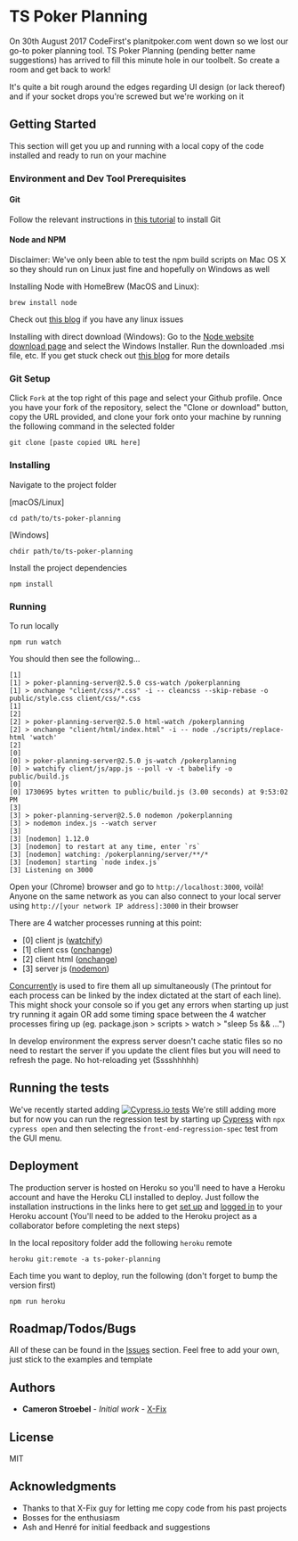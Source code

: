 # TS Poker Planning

On 30th August 2017 CodeFirst's planitpoker.com went down so we lost our go-to poker planning tool.
TS Poker Planning (pending better name suggestions) has arrived to fill this minute hole in our toolbelt. So create a room and get back to work!

It's quite a bit rough around the edges regarding UI design (or lack thereof) and if your socket drops you're screwed but we're working on it

## Getting Started

This section will get you up and running with a local copy of the code installed and ready to run on your machine

### Environment and Dev Tool Prerequisites

#### Git

Follow the relevant instructions in [this tutorial](https://www.atlassian.com/git/tutorials/install-git) to install Git

#### Node and NPM

Disclaimer: We've only been able to test the npm build scripts on Mac OS X so they should run on Linux just fine and hopefully on Windows as well

Installing Node with HomeBrew (MacOS and Linux):

```
brew install node
```
Check out [this blog](http://blog.teamtreehouse.com/install-node-js-npm-linux) if you have any linux issues

Installing with direct download (Windows):
Go to the [Node website download page](https://nodejs.org/en/download/) and select the Windows Installer. Run the downloaded .msi file, etc. If you get stuck check out [this blog](http://blog.teamtreehouse.com/install-node-js-npm-windows) for more details

### Git Setup

Click `Fork` at the top right of this page and select your Github profile. Once you have your fork of the repository, select the "Clone or download" button, copy the URL provided, and clone your fork onto your machine by running the following command in the selected folder

```
git clone [paste copied URL here]
```

### Installing

Navigate to the project folder

[macOS/Linux]
```
cd path/to/ts-poker-planning
```

[Windows]
```
chdir path/to/ts-poker-planning
```

Install the project dependencies
```
npm install
```

### Running

To run locally
```
npm run watch
```

You should then see the following...

```Shell
[1]
[1] > poker-planning-server@2.5.0 css-watch /pokerplanning
[1] > onchange "client/css/*.css" -i -- cleancss --skip-rebase -o public/style.css client/css/*.css
[1]
[2]
[2] > poker-planning-server@2.5.0 html-watch /pokerplanning
[2] > onchange "client/html/index.html" -i -- node ./scripts/replace-html 'watch'
[2]
[0]
[0] > poker-planning-server@2.5.0 js-watch /pokerplanning
[0] > watchify client/js/app.js --poll -v -t babelify -o public/build.js
[0]
[0] 1730695 bytes written to public/build.js (3.00 seconds) at 9:53:02 PM
[3]
[3] > poker-planning-server@2.5.0 nodemon /pokerplanning
[3] > nodemon index.js --watch server
[3]
[3] [nodemon] 1.12.0
[3] [nodemon] to restart at any time, enter `rs`
[3] [nodemon] watching: /pokerplanning/server/**/*
[3] [nodemon] starting `node index.js`
[3] Listening on 3000
```

Open your (Chrome) browser and go to ``http://localhost:3000``, voilà!
Anyone on the same network as you can also connect to your local server using ``http://[your network IP address]:3000`` in their browser

There are 4 watcher processes running at this point:
 - [0] client js 	([watchify](https://www.npmjs.com/package/watchify))
 - [1] client css 	([onchange](https://www.npmjs.com/package/onchange))
 - [2] client html 	([onchange](https://www.npmjs.com/package/onchange))
 - [3] server js 	([nodemon](https://www.npmjs.com/package/nodemon))

 [Concurrently](https://www.npmjs.com/package/concurrently) is used to fire them all up simultaneously (The printout for each process can be linked by the index dictated at the start of each line). This might shock your console so if you get any errors when starting up just try running it again OR add some timing space between the 4 watcher processes firing up (eg. package.json > scripts > watch > "sleep 5s && ...")

In develop environment the express server doesn't cache static files so no need to restart the server if you update the client files but you will need to refresh the page. No hot-reloading yet (Sssshhhhh)

## Running the tests

We've recently started adding [![Cypress.io tests](https://img.shields.io/badge/cypress.io-tests-green.svg?style=flat-square)](https://cypress.io)
We're still adding more but for now you can run the regression test by starting up [Cypress](https://www.cypress.io/) with `npx cypress open` and then selecting the ``front-end-regression-spec`` test from the GUI menu.

## Deployment

The production server is hosted on Heroku so you'll need to have a Heroku account and have the Heroku CLI installed to deploy. Just follow the installation instructions in the links here to get [set up](https://devcenter.heroku.com/articles/heroku-cli#download-and-install) and [logged in](https://devcenter.heroku.com/articles/heroku-cli#getting-started) to your Heroku account (You'll need to be added to the Heroku project as a collaborator before completing the next steps)

In the local repository folder add the following `heroku` remote
```
heroku git:remote -a ts-poker-planning
```

Each time you want to deploy, run the following (don't forget to bump the version first)

```
npm run heroku
```

## Roadmap/Todos/Bugs

All of these can be found in the [Issues](https://github.com/X-Fix/ts-poker-planning/issues) section. Feel free to add your own, just stick to the examples and template

## Authors

* **Cameron Stroebel** - *Initial work* - [X-Fix](https://github.com/X-Fix)

## License

MIT

## Acknowledgments

* Thanks to that X-Fix guy for letting me copy code from his past projects
* Bosses for the enthusiasm
* Ash and Henré for initial feedback and suggestions
